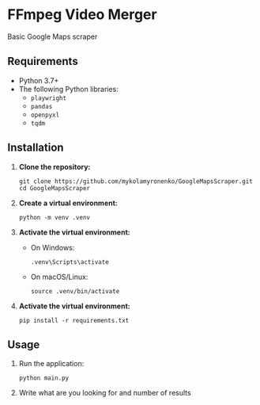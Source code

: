 # FFmpeg Video Merger

Basic Google Maps scraper


## Requirements
- Python 3.7+
- The following Python libraries:
  - `playwright`
  - `pandas`
  - `openpyxl`
  - `tqdm`


## Installation

1. **Clone the repository:**
   ```
   git clone https://github.com/mykolamyronenko/GoogleMapsScraper.git
   cd GoogleMapsScraper
   ```

2. **Create a virtual environment:**
   ```
   python -m venv .venv
   ```

3. **Activate the virtual environment:**
   - On Windows:
      ```
      .venv\Scripts\activate
      ```

   - On macOS/Linux:
      ```
      source .venv/bin/activate
      ```
   
4. **Activate the virtual environment:**
    ```  
    pip install -r requirements.txt
    ```

## Usage

1. Run the application:
    ```
    python main.py
    ```

2. Write what are you looking for and number of results



